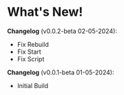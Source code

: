 # What's New!

**Changelog** (v0.0.2-beta 02-05-2024):
- Fix Rebuild
- Fix Start
- Fix Script

**Changelog** (v0.0.1-beta 01-05-2024):
- Initial Build

